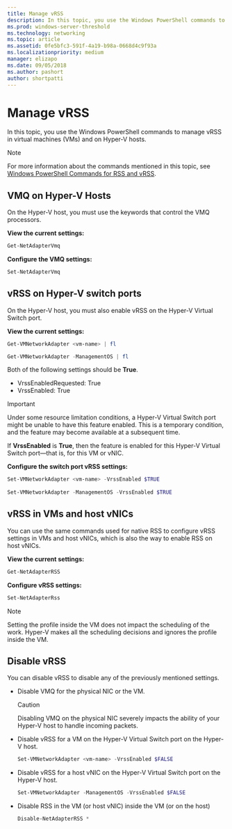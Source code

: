```yaml
---
title: Manage vRSS
description: In this topic, you use the Windows PowerShell commands to manage vRSS in virtual machines (VMs) and on Hyper-V hosts.
ms.prod: windows-server-threshold
ms.technology: networking
ms.topic: article
ms.assetid: 0fe5bfc3-591f-4a19-b98a-0668d4c9f93a
ms.localizationpriority: medium
manager: elizapo
ms.date: 09/05/2018
ms.author: pashort
author: shortpatti
---
```


# Manage vRSS

In this topic, you use the Windows PowerShell commands to manage vRSS in virtual machines \(VMs\) and on Hyper\-V hosts.

>[!NOTE]
>For more information about the commands mentioned in this topic, see [Windows PowerShell Commands for RSS and vRSS](vrss-wps.md).

## VMQ on Hyper-V Hosts

On the Hyper-V host, you must use the keywords that control the VMQ processors.

**View the current settings:** 

```PowerShell
Get-NetAdapterVmq
```

**Configure the VMQ settings:** 

```PowerShell
Set-NetAdapterVmq
```


## vRSS on Hyper-V switch ports

On the Hyper-V host, you must also enable vRSS on the Hyper\-V Virtual Switch port.

**View the current settings:**

```PowerShell
Get-VMNetworkAdapter <vm-name> | fl

Get-VMNetworkAdapter -ManagementOS | fl
```
    
Both of the following settings should be **True**. 

- VrssEnabledRequested: True
- VrssEnabled: True
    
>[!IMPORTANT]
>Under some resource limitation conditions, a Hyper\-V Virtual Switch port might be unable to have this feature enabled. This is a temporary condition, and the feature may become available at a subsequent time.
>
>If **VrssEnabled** is **True**, then the feature is enabled for this Hyper\-V Virtual Switch port—that is, for this VM or vNIC.

**Configure the switch port vRSS settings:**

```PowerShell
Set-VMNetworkAdapter <vm-name> -VrssEnabled $TRUE
    
Set-VMNetworkAdapter -ManagementOS -VrssEnabled $TRUE
```

## vRSS in VMs and host vNICs

You can use the same commands used for native RSS to configure vRSS settings in VMs and host vNICs, which is also the way to enable RSS on host vNICs.  

**View the current settings:**

```PowerShell
Get-NetAdapterRSS
```

**Configure vRSS settings:**

```PowerShell
Set-NetAdapterRss
```

>[!NOTE]
> Setting the profile inside the VM does not impact the scheduling of the work. Hyper\-V makes all the scheduling decisions and ignores the profile inside the VM.

## Disable vRSS

You can disable vRSS to disable any of the previously mentioned settings.

- Disable VMQ for the physical NIC or the VM.

  >[!CAUTION]
  >Disabling VMQ on the physical NIC severely impacts the ability of your Hyper\-V host to handle incoming packets.

- Disable vRSS for a VM on the Hyper\-V Virtual Switch port on the Hyper\-V host.

   ```PowerShell
   Set-VMNetworkAdapter <vm-name> -VrssEnabled $FALSE
   ```

- Disable vRSS for a host vNIC on the Hyper\-V Virtual Switch port on the Hyper\-V host.

   ```PowerShell
   Set-VMNetworkAdapter -ManagementOS -VrssEnabled $FALSE
   ```

- Disable RSS in the VM \(or host vNIC\) inside the VM \(or on the host\)

   ```PowerShell
   Disable-NetAdapterRSS *
   ```
